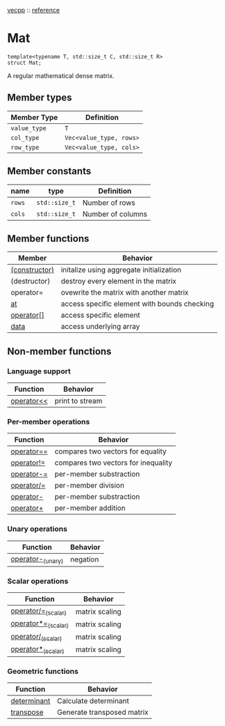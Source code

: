 [vecpp](../../) :: [reference](../)
# Mat

```
template<typename T, std::size_t C, std::size_t R>
struct Mat;
```
A regular mathematical dense matrix.

## Member types

Member Type | Definition
------------|-----------
`value_type`  | `T`
`col_type`    | `Vec<value_type, rows>`
`row_type`    | `Vec<value_type, cols>`

## Member constants
name     | type           | Definition
---------|----------------|-----------
`rows`   | `std::size_t`  | Number of rows
`cols`   | `std::size_t`  | Number of columns

## Member functions

Member                              | Behavior
------------------------------------|------------------------
[(constructor)](constructor.md)     | initalize using aggregate initialization
(destructor)                        | destroy every element in the matrix
operator=                           | ovewrite the matrix with another matrix
[at](at.md)                         | access specific element with bounds checking 
[operator[]](operator_at.md)         | access specific element
[data](data.md)                     | access underlying array

## Non-member functions

### Language support

Function                            | Behavior
------------------------------------|------------------------
[operator<<](format.md)             | print to stream

### Per-member operations

Function                                  | Behavior
------------------------------------------|------------------------
[operator==](op_cmp.md)               | compares two vectors for equality
[operator!=](op_cmp.md)               | compares two vectors for inequality
[operator-=](op_per_mem_compound.md)  | per-member substraction
[operator/=](op_per_mem_compound.md)  | per-member division
[operator-](op_per_mem.md)            | per-member substraction
[operator+](op_per_mem.md)            | per-member addition

### Unary operations

Function                                          | Behavior
--------------------------------------------------|------------------------
[operator-<sub>(unary)</sub>](unary_minus.md) | negation

### Scalar operations

Function                                                 | Behavior
---------------------------------------------------------|---------------------
[operator/=<sub>(scalar)</sub>](scaling_compound.md) | matrix scaling
[operator*=<sub>(scalar)</sub>](scaling_compound.md) | matrix scaling
[operator/<sub>(scalar)</sub>](scaling.md)           | matrix scaling
[operator*<sub>(scalar)</sub>](scaling.md)           | matrix scaling

### Geometric functions

Function                            | Behavior
------------------------------------|------------------------
[determinant](determinant.md)       | Calculate determinant
[transpose](transpose.md)           | Generate transposed matrix